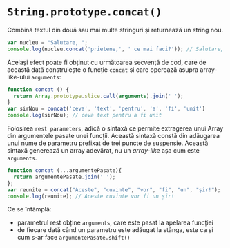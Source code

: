 # `String.prototype.concat()`

Combină textul din două sau mai multe stringuri și returnează un string nou.

```javascript
var nucleu = "Salutare, ";
console.log(nucleu.concat('prietene,', ' ce mai faci?')); // Salutare, prietene, ce mai faci?
```

Același efect poate fi obținut cu următoarea secvență de cod, care de această dată construiește o funcție `concat` și care operează asupra array-like-ului `arguments`:

```javascript
function concat () {
  return Array.prototype.slice.call(arguments).join(' ');
}
var sirNou = concat('ceva', 'text', 'pentru', 'a', 'fi', 'unit')
console.log(sirNou); // ceva text pentru a fi unit
```

Folosirea `rest parameters`, adică o sintaxă ce permite extragerea unui Array din argumentele pasate unei funcții. Această sintaxă constă din adăugarea unui nume de parametru prefixat de trei puncte de suspensie. Această sintaxă generează un array adevărat, nu un *array-like* așa cum este `arguments`.

```javascript
function concat (...argumentePasate){
  return argumentePasate.join(' ');
};
var reunite = concat("Aceste", "cuvinte", "vor", "fi", "un", "șir!");
console.log(reunite); // Aceste cuvinte vor fi un șir!
```

Ce se întâmplă:
- parametrul rest obține `arguments`, care este pasat la apelarea funcției
- de fiecare dată când un parametru este adăugat la stânga, este ca și cum s-ar face `argumentePasate.shift()`
